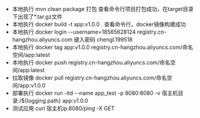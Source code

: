 - 本地执行 mvn clean package 打包 查看命令行项目打包成功，在target目录下出现了*.tar.gz文件
- 本地执行 docker build -t app:v1.0.0 . 查看命令行，docker镜像构建成功
- 本地执行 docker login --username=18565628124 registry.cn-hangzhou.aliyuncs.com 键入密码 chengl.199518
- 本地执行 docker tag app:v1.0.0 registry.cn-hangzhou.aliyuncs.com/命名空间/app:latest
- 本地执行 docker push registry.cn-hangzhou.aliyuncs.com/命名空间/app:latest
- 拉取镜像 docker pull registry.cn-hangzhou.aliyuncs.com/命名空间/app:v1.0.0
- 部署执行 docker run -itd --name app_test -p 8080:8080 -v 宿主机目录:/${logging.path} app:v1.0.0
- 测试应用 curl 宿主机ip:8080/ping -X GET
